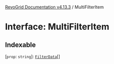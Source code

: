 [RevoGrid Documentation v4.13.3](README.md) / MultiFilterItem

# Interface: MultiFilterItem

## Indexable

 \[`prop`: `string`\]: [`FilterData`](Interface.FilterData.md)[]
